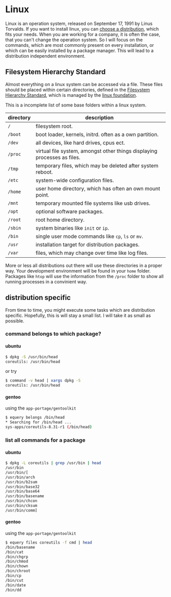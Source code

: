 # Linux

Linux is an operation system, released on September 17, 1991 by Linus Torvalds.
If you want to install linux, you can [choose a distribution][distrowatch], which fits your needs.  When you are working for a company, it is often the case, that you can't change the operation system. 
So I will focus on the commands, which are most commonly present on every installation, or which can be easily installed by a package manager.
This will lead to a distribution independent environment.

<!--more-->

## Filesystem Hierarchy Standard

Almost everything on a linux system can be accessed via a file. 
These files should be placed within certain directories, defined in the [Filesystem Hierarchy Standard][fhs], which is managed by the [linux foundation][foundation].

This is a incomplete list of some base folders within a linux system.

| directory  | description                                                              |
| ---------- | ------------------------------------------------------------------------ |
| `/`        | filesystem root.                                                         |
| `/boot`    | boot loader, kernels, initrd. often as a own partition.                  |
| `/dev`     | all devices, like hard drives, cpus ect.                                 |
| `/proc`    | virtual file system, amongst other things displaying processes as files. |
| `/tmp`     | temporary files, which may be deleted after system reboot.               |
| `/etc`     | system-wide configuration files.                                         |
| `/home`    | user home directory, which has often an own mount point.                 |
| `/mnt`     | temporary mounted file systems like usb drives.                          |
| `/opt`     | optional software packages.                                              |
| `/root`    | root home directory.                                                     |
| `/sbin`    | system binaries like `init` or `ip`.                                     |
| `/bin`     | single user mode commands like `cp`, `ls` or `mv`.                       |
| `/usr`     | installation target for distribution packages.                           |
| `/var`     | files, which may change over time like log files.                        |

More or less all distributions out there will use these directories in a proper way.
Your development environment will be found in your `home` folder. 
Packages like `htop` will use the information from the `/proc` folder to show all running processes in a convinient way.

## distribution specific

From time to time, you might execute some tasks which are distribution specific. 
Hopefully, this is will stay a small list.
I will take it as small as possible.

### command belongs to which package?

#### ubuntu

```bash
$ dpkg -S /usr/bin/head
coreutils: /usr/bin/head
```

or try

```bash
$ command -v head | xargs dpkg -S 
coreutils: /usr/bin/head
```

#### gentoo

using the `app-portage/gentoolkit`

```bash
$ equery belongs /bin/head 
* Searching for /bin/head ... 
sys-apps/coreutils-8.31-r1 (/bin/head)
```

### list all commands for a package

#### ubuntu

```bash
$ dpkg -L coreutils | grep /usr/bin | head
/usr/bin
/usr/bin/[
/usr/bin/arch
/usr/bin/b2sum
/usr/bin/base32
/usr/bin/base64
/usr/bin/basename
/usr/bin/chcon
/usr/bin/cksum
/usr/bin/comm]
```

#### gentoo 

using the `app-portage/gentoolkit`

```bash
$ equery files coreutils -f cmd | head
/bin/basename
/bin/cat
/bin/chgrp
/bin/chmod
/bin/chown
/bin/chroot
/bin/cp
/bin/cut
/bin/date
/bin/dd
```


[foundation]: https://www.linuxfoundation.org/
[fhs]: https://refspecs.linuxfoundation.org/FHS_3.0/fhs-3.0.html
[ranger]: /environment/tools/ranger.html
[distrowatch]: https://distrowatch.com/
[bash]: https://www.gnu.org/software/bash/
